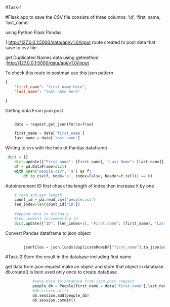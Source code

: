 #Task-1

#Flask app to save the CSV file consists of three columns: ‘id’, ‘first_name, ‘last_name’.

using Python Flask Pandas

1:http://127.0.0.1:5000/data/api/v1.0/input
 route created to post data that save to csv file

get Duplicated Names data using getmethod 
:http://127.0.0.1:5000/data/api/v1.0/input

To check this route in postman use this json pattern 
````json
{
	"first_name": "first name here",
	"last_name": "last name here"

}
````

Getting data From json post 
```python

    data = request.get_json(force=True)

    first_name = data['first_name']
    last_name = data['last_name']


```


Writing to cvs with the help of Pandas dataframe 

```python
 dict = {}
    dict.update({"First name": [first_name], "Last Name": [last_name]})
    df = pd.DataFrame(dict)
    with open("people.csv", 'a') as f:
        df.to_csv(f, mode='a', index=False, header=f.tell() == 0)
```


Autoincrement ID first check the length of index then increase it by one
```python
    # read and get length
    count_id = pd.read_csv("people.csv")
    len_index=len(count_id['ID'])
    
    #append data to dictnary
    #len_index+1 incrementing id
    dict.update({"ID": [len_index+1], "First name": [first_name], "Last Name": [last_name]})

```


Convert Pandas dataframe to json object 
```python
    
        jsonfiles = json.loads(duplicateRowsDF["first_name"].to_json(orient='records'))
```

#Task-2
Store the result in the database including first name

get data from json request make an object and store that object in database
db.create() is bein used only once to create database 
```python
            #save data to database from json post request
            people_db = People(first_name = data['first_name'],last_name = data['last_name'])
            #db.create_all()
            db.session.add(people_db)
            db.session.commit()
```


